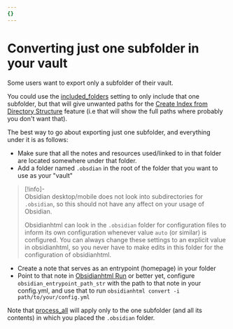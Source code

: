 ```yaml
---
{}
---
```

# Converting just one subfolder in your vault   
   
Some users want to export only a subfolder of their vault.   
   
You could use the [included_folders](../../Configurations/Configuration%20Options.md#include-subfolders) setting to only include that one subfolder, but that will give unwanted paths for the [Create Index from Directory Structure](../../Configurations/Modes/Create%20Index%20from%20Directory%20Structure.md) feature (i.e that will show the full paths where probably you don't want that).   
   
The best way to go about exporting just one subfolder, and everything under it is as follows:   
   
   
- Make sure that all the notes and resources used/linked to in that folder are located somewhere under that folder.   
- Add a folder named `.obsdian` in the root of the folder that you want to use as your "vault"    
>[!info]-   
>Obsidian desktop/mobile does not look into subdirectories for `.obsidian`, so this should not have any affect on your usage of Obsidian.      
>    
>Obsidianhtml can look in the `.obsidian` folder for configuration files to inform its own configuration whenever value `auto` (or similar) is configured. You can always change these settings to an explicit value in obsidianhtml, so you never have to make edits in this folder for the configuration of obsidianhtml.   
   
- Create a note that serves as an entrypoint (homepage) in your folder   
- Point to that note in [Obsidianhtml Run](../../Instructions/Obsidianhtml%20Run.md) or better yet, configure `obsidian_entrypoint_path_str` with the path to that note in your config.yml, and use that to run `obsidianhtml convert -i path/to/your/config.yml`   
   
Note that [process_all](../../Configurations/Configuration%20Options.md#process-all) will apply only to the one subfolder (and all its contents) in which you placed the `.obsidian` folder.